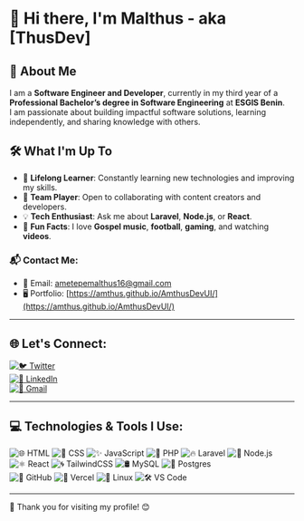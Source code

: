 # 👋 Hi there, I'm Malthus - aka [ThusDev]  

## 🌟 About Me
I am a **Software Engineer and Developer**, currently in my third year of a **Professional Bachelor’s degree in Software Engineering** at **ESGIS Benin**.  
I am passionate about building impactful software solutions, learning independently, and sharing knowledge with others.

## 🛠️ What I'm Up To
- 🌱 **Lifelong Learner**: Constantly learning new technologies and improving my skills.  
- 🤝 **Team Player**: Open to collaborating with content creators and developers.  
- 💡 **Tech Enthusiast**: Ask me about **Laravel**, **Node.js**, or **React**.  
- 🎵 **Fun Facts**: I love **Gospel music**, **football**, **gaming**, and watching **videos**.  

### 📬 Contact Me:
- 📧 Email: [ametepemalthus16@gmail.com](mailto:ametepemalthus16@gmail.com)  
- 🖥️ Portfolio: [https://amthus.github.io/AmthusDevUI/](https://amthus.github.io/AmthusDevUI/)

---

## 🌐 Let's Connect:
[![🐦 Twitter](https://img.shields.io/badge/twitter-%231DA1F2.svg?&style=for-the-badge&logo=twitter&logoColor=white)](https://www.twitter.com/amthus)  
[![💼 LinkedIn](https://img.shields.io/badge/linkedin-%230077B5.svg?&style=for-the-badge&logo=linkedin&logoColor=white)](https://www.linkedin.com/in/malthus-ametepe)  
[![📧 Gmail](https://img.shields.io/badge/gmail-D14836?&style=for-the-badge&logo=gmail&logoColor=white)](mailto:ametepemalthus16@gmail.com)  

---

## 💻 Technologies & Tools I Use:
![🌐 HTML](https://img.shields.io/badge/html5-%23E34F26.svg?style=for-the-badge&logo=html5&logoColor=white) 
![🎨 CSS](https://img.shields.io/badge/css3-%231572B6.svg?style=for-the-badge&logo=css3&logoColor=white) 
![✨ JavaScript](https://img.shields.io/badge/javascript-%23323330.svg?style=for-the-badge&logo=javascript&logoColor=%23F7DF1E) 
![🐘 PHP](https://img.shields.io/badge/php-%23777BB4.svg?style=for-the-badge&logo=php&logoColor=white) 
![🔥 Laravel](https://img.shields.io/badge/laravel-%23FF2D20.svg?style=for-the-badge&logo=laravel&logoColor=white) 
![🌿 Node.js](https://img.shields.io/badge/node.js-%2343853D.svg?style=for-the-badge&logo=node-dot-js&logoColor=white)  
![⚛️ React](https://img.shields.io/badge/react-%23039BE5.svg?style=for-the-badge&logo=react) 
![🌀 TailwindCSS](https://img.shields.io/badge/tailwindcss-%2338B2AC.svg?style=for-the-badge&logo=tailwind-css&logoColor=white) 
![🛢️ MySQL](https://img.shields.io/badge/mysql-%2300f.svg?style=for-the-badge&logo=mysql&logoColor=white) 
![🐳 Postgres](https://img.shields.io/badge/postgres-%23316192.svg?style=for-the-badge&logo=postgresql&logoColor=white)  
![🐙 GitHub](https://img.shields.io/badge/github-%23121011.svg?style=for-the-badge&logo=github&logoColor=white) 
![🚀 Vercel](https://img.shields.io/badge/vercel-%23430098.svg?style=for-the-badge&logo=vercel&logoColor=white) 
![🐧 Linux](https://img.shields.io/badge/Linux-FCC624?style=for-the-badge&logo=linux&logoColor=black) 
![🛠️ VS Code](https://img.shields.io/badge/VisualStudioCode-0078d7.svg?style=for-the-badge&logo=visual-studio-code&logoColor=white) 

---

🙏 Thank you for visiting my profile! 😊
